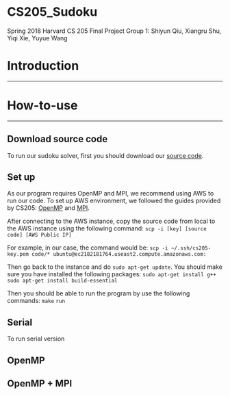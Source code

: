# CS205_Sudoku
Spring 2018 Harvard CS 205 Final Project
Group 1: Shiyun Qiu, Xiangru Shu, Yiqi Xie, Yuyue Wang

# Introduction
---
# How-to-use
---
## Download source code
To run our sudoku solver, first you should download our [source code](https://github.com/shiyunqiu/CS205_Sudoku).
## Set up
As our program requires OpenMP and MPI, we recommend using AWS to run our code. To set up AWS environment, we followed the guides provided by CS205: [OpenMP](https://canvas.harvard.edu/courses/37285/files/5490479?module_item_id=363501) and [MPI](https://canvas.harvard.edu/courses/37285/files/5490480?module_item_id=363500).

After connecting to the AWS instance, copy the source code from local to the AWS instance using the following command:
`scp -i [key] [source code] [AWS Public IP]`

For example, in our case, the command would be: 
`scp -i ~/.ssh/cs205­key.pem code/* ubuntu@ec2­18­218­17­64.us­east­2.compute.amazonaws.com:`

Then go back to the instance and do `sudo apt-get update`. You should make sure you have installed the following packages:
`sudo apt-get install g++`
`sudo apt-get install build-essential`

Then you should be able to run the program by use the following commands:
`make`
`run`

## Serial
To run serial version



## OpenMP
## OpenMP + MPI

